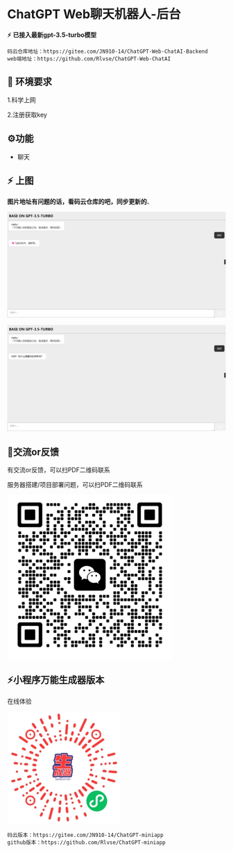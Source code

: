 # ChatGPT Web聊天机器人-后台

**⚡** **已接入最新gpt-3.5-turbo模型**

```
码云仓库地址：https://gitee.com/JN910-14/ChatGPT-Web-ChatAI-Backend
web端地址：https://github.com/Rlvse/ChatGPT-Web-ChatAI
```

## 🔧 环境要求

1.科学上网

2.注册获取key

## ⚙功能

* 聊天

## **⚡** 上图

**图片地址有问题的话，看码云仓库的吧，同步更新的**、

![image-20230308020435941](./README.assets/image-20230308020435941.png)

![image-20230308020530527](./README.assets/image-20230308020530527.png)

## 👻交流or反馈

有交流or反馈，可以扫PDF二维码联系

服务器搭建/项目部署问题，可以扫PDF二维码联系

<img src="./README.assets/6.jpg" alt="6" style="zoom:50%;" />

## ⚡小程序万能生成器版本

在线体验

![5](./README.assets/5.jpg)

```https://github.com/Rlvse/ChatGPT-miniapp
码云版本：https://gitee.com/JN910-14/ChatGPT-miniapp
github版本：https://github.com/Rlvse/ChatGPT-miniapp
```